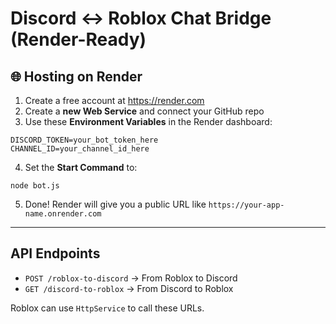 # Discord ↔ Roblox Chat Bridge (Render-Ready)

## 🌐 Hosting on Render

1. Create a free account at https://render.com
2. Create a **new Web Service** and connect your GitHub repo
3. Use these **Environment Variables** in the Render dashboard:

```
DISCORD_TOKEN=your_bot_token_here
CHANNEL_ID=your_channel_id_here
```

4. Set the **Start Command** to:
```
node bot.js
```

5. Done! Render will give you a public URL like `https://your-app-name.onrender.com`

---

## API Endpoints

- `POST /roblox-to-discord` → From Roblox to Discord
- `GET /discord-to-roblox` → From Discord to Roblox

Roblox can use `HttpService` to call these URLs.
